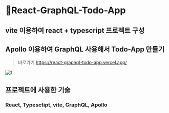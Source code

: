 # React-GraphQL-Todo-App
## vite 이용하여 react + typescript 프로젝트 구성
## Apollo 이용하여 GraphQL 사용해서 Todo-App 만들기
>바로가기 https://react-graphql-todo-app.vercel.app/

![1](https://github.com/reserver7/react-graphql-todo-app/assets/78328320/6daeeb59-bded-4fd4-a30d-a7d78c373d10)

## 프로젝트에 사용한 기술
### React, Typesctipt, vite, GraphQL, Apollo
